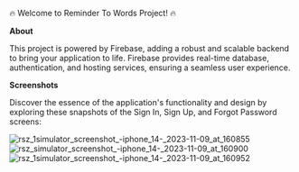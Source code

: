 🔥 Welcome to Reminder To Words Project! 🔥

**About**


This project is powered by Firebase, adding a robust and scalable backend to bring your application to life. Firebase provides real-time database, authentication, and hosting services, ensuring a seamless user experience.

**Screenshots**


Discover the essence of the application's functionality and design by exploring these snapshots of the Sign In, Sign Up, and Forgot Password screens:

![rsz_1simulator_screenshot_-_iphone_14_-_2023-11-09_at_160855](https://github.com/agkurt/reminderToWords/assets/85376292/20afbcc1-31d4-4936-afbe-c7e31a1556ff)
![rsz_simulator_screenshot_-_iphone_14_-_2023-11-09_at_160900](https://github.com/agkurt/reminderToWords/assets/85376292/96123b55-a609-4c80-9bf0-60255efb4057)
![rsz_1simulator_screenshot_-_iphone_14_-_2023-11-09_at_160952](https://github.com/agkurt/reminderToWords/assets/85376292/62c7ea12-521c-4da8-9d35-d2b561543df8)





